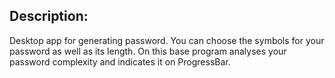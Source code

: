 ## Description:
Desktop app for generating password. You can choose the symbols for your password as well as its length. On this base program analyses your password complexity and indicates it on ProgressBar.
